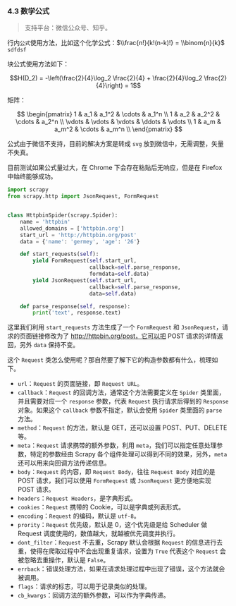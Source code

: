 ### 4.3 数学公式

> 支持平台：微信公众号、知乎。

行内`公式`使用方法，比如这个化学公式：$\\frac{n!}{k!(n-k)!} = \\binom{n}{k}$ `sdfdsf`

块公式使用方法如下：

$$H(D_2) = -\left(\frac{2}{4}\log_2 \frac{2}{4} + \frac{2}{4}\log_2 \frac{2}{4}\right) = 1$$

矩阵：

$$
  \begin{pmatrix}
  1 & a_1 & a_1^2 & \cdots & a_1^n \\
  1 & a_2 & a_2^2 & \cdots & a_2^n \\
  \vdots & \vdots & \vdots & \ddots & \vdots \\
  1 & a_m & a_m^2 & \cdots & a_m^n \\
  \end{pmatrix}
$$

公式由于微信不支持，目前的解决方案是转成 `svg` 放到微信中，无需调整，矢量不失真。

目前测试如果公式量过大，在 Chrome 下会存在粘贴后无响应，但是在 Firefox 中始终能够成功。

```python
import scrapy
from scrapy.http import JsonRequest, FormRequest


class HttpbinSpider(scrapy.Spider):
    name = 'httpbin'
    allowed_domains = ['httpbin.org']
    start_url = 'http://httpbin.org/post'
    data = {'name': 'germey', 'age': '26'}

    def start_requests(self):
        yield FormRequest(self.start_url,
                          callback=self.parse_response,
                          formdata=self.data)
        yield JsonRequest(self.start_url,
                          callback=self.parse_response,
                          data=self.data)

    def parse_response(self, response):
        print('text', response.text)
```

这里我们利用 `start_requests` 方法生成了一个 `FormRequest` 和 `JsonRequest`，请求的页面链接修改为了 http://httpbin.org/post，它可以把 POST 请求的详情返回，另外 `data` 保持不变。

这个 `Request` 类怎么使用呢？那自然要了解下它的构造参数都有什么，梳理如下。

- `url`：`Request` 的页面链接，即 `Request URL`。
- `callback`：`Request` 的回调方法，通常这个方法需要定义在 `Spider` 类里面，并且需要对应一个 `response` 参数，代表 `Request` 执行请求后得到的 `Response` 对象。如果这个 `callback` 参数不指定，默认会使用 `Spider` 类里面的 `parse` 方法。
- `method`：`Request` 的方法，默认是 GET，还可以设置 POST、PUT、DELETE 等。
- `meta`：`Request` 请求携带的额外参数，利用 `meta`，我们可以指定任意处理参数，特定的参数经由 Scrapy 各个组件处理可以得到不同的效果，另外，`meta` 还可以用来向回调方法传递信息。
- `body`：`Request` 的内容，即 `Request Body`，往往 `Request Body` 对应的是 POST 请求，我们可以使用 `FormRequest` 或 `JsonRequest` 更方便地实现 POST 请求。
- `headers`：`Request Headers`，是字典形式。
- `cookies`：`Request` 携带的 Cookie，可以是字典或列表形式。
- `encoding`：`Request` 的编码，默认是 `utf-8`。
- `prority`：`Request` 优先级，默认是 0，这个优先级是给 Scheduler 做 Request 调度使用的，数值越大，就越被优先调度并执行。
- `dont_filter`：`Request` 不去重，Scrapy 默认会根据 `Request` 的信息进行去重，使得在爬取过程中不会出现重复请求，设置为 `True` 代表这个 `Request` 会被忽略去重操作，默认是 `False`。
- `errback`：错误处理方法，如果在请求处理过程中出现了错误，这个方法就会被调用。
- `flags`：请求的标志，可以用于记录类似的处理。
- `cb_kwargs`：回调方法的额外参数，可以作为字典传递。
